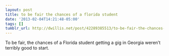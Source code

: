 ```yaml
---
layout: post
title: to be fair the chances of a florida student
date: '2013-02-04T14:21:48-05:00'
tags: []
tumblr_url: http://dwillis.net/post/42289385513/to-be-fair-the-chances-of-a-florida-student
---
```

To be fair, the chances of a Florida student getting a gig in Georgia weren’t terribly good to start.
